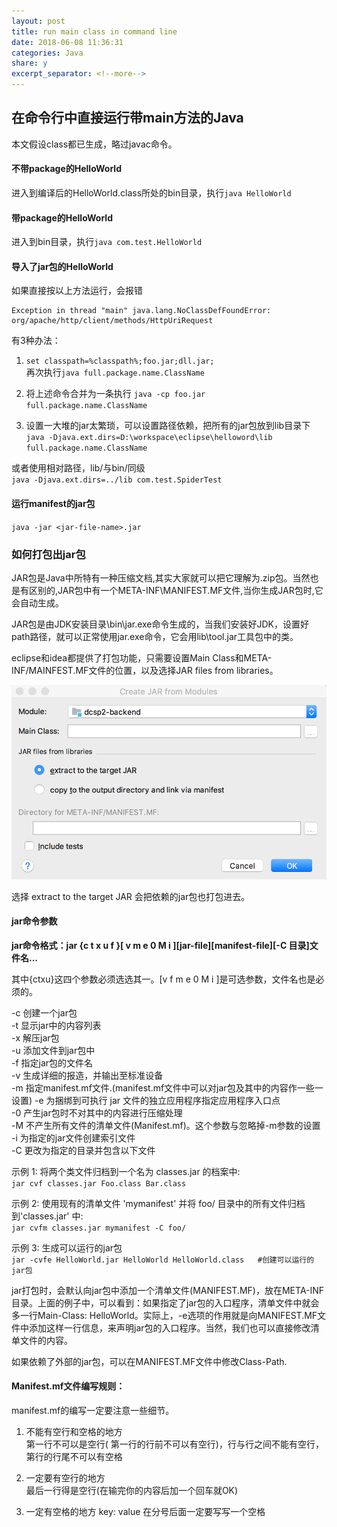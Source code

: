 ```yaml
---
layout: post
title: run main class in command line
date: 2018-06-08 11:36:31
categories: Java
share: y
excerpt_separator: <!--more-->
---
```




<!--more-->

## 在命令行中直接运行带main方法的Java

本文假设class都已生成，略过javac命令。   

#### 不带package的HelloWorld   

进入到编译后的HelloWorld.class所处的bin目录，执行`java HelloWorld`

#### 带package的HelloWorld   

进入到bin目录，执行`java com.test.HelloWorld`

#### 导入了jar包的HelloWorld

如果直接按以上方法运行，会报错   
```
Exception in thread "main" java.lang.NoClassDefFoundError: org/apache/http/client/methods/HttpUriRequest
```   

有3种办法： 
  
1. `set classpath=%classpath%;foo.jar;dll.jar;`   
再次执行`java full.package.name.ClassName`      

2. 将上述命令合并为一条执行
`java -cp foo.jar full.package.name.ClassName`

3. 设置一大堆的jar太繁琐，可以设置路径依赖，把所有的jar包放到lib目录下   
`java -Djava.ext.dirs=D:\workspace\eclipse\helloword\lib full.package.name.ClassName`   

  或者使用相对路径，lib/与bin/同级   
`java -Djava.ext.dirs=../lib com.test.SpiderTest`

#### 运行manifest的jar包
`java -jar <jar-file-name>.jar  `

### 如何打包出jar包
JAR包是Java中所特有一种压缩文档,其实大家就可以把它理解为.zip包。当然也是有区别的,JAR包中有一个META-INF\MANIFEST.MF文件,当你生成JAR包时,它会自动生成。

JAR包是由JDK安装目录\bin\jar.exe命令生成的，当我们安装好JDK，设置好path路径，就可以正常使用jar.exe命令，它会用lib\tool.jar工具包中的类。

eclipse和idea都提供了打包功能，只需要设置Main Class和META-INF/MAINFEST.MF文件的位置，以及选择JAR files from libraries。

![idea create jar](../images/idea_generate_jar.png)

选择 extract to the target JAR 会把依赖的jar包也打包进去。
#### jar命令参数
**jar命令格式：jar {c t x u f }[ v m e 0 M i ][jar-file][manifest-file][-C 目录]文件名...**
 
其中{ctxu}这四个参数必须选选其一。[v f m e 0 M i ]是可选参数，文件名也是必须的。
 
-c 创建一个jar包   
-t 显示jar中的内容列表   
-x 解压jar包  
-u 添加文件到jar包中   
-f 指定jar包的文件名   
-v 生成详细的报造，并输出至标准设备   
-m 指定manifest.mf文件.(manifest.mf文件中可以对jar包及其中的内容作一些一设置) 
-e  为捆绑到可执行 jar 文件的独立应用程序指定应用程序入口点  
-0 产生jar包时不对其中的内容进行压缩处理    
-M 不产生所有文件的清单文件(Manifest.mf)。这个参数与忽略掉-m参数的设置   
-i 为指定的jar文件创建索引文件    
-C 更改为指定的目录并包含以下文件   

示例 1: 将两个类文件归档到一个名为 classes.jar 的档案中:   
       `jar cvf classes.jar Foo.class Bar.class`
       
示例 2: 使用现有的清单文件 'mymanifest' 并将 foo/ 目录中的所有文件归档到'classes.jar' 中:   
       `jar cvfm classes.jar mymanifest -C foo/`
       
示例 3: 生成可以运行的jar包       
`jar -cvfe HelloWorld.jar HelloWorld HelloWorld.class   #创建可以运行的jar包`

jar打包时，会默认向jar包中添加一个清单文件(MANIFEST.MF)，放在META-INF目录。上面的例子中，可以看到：如果指定了jar包的入口程序，清单文件中就会多一行Main-Class: HelloWorld。实际上，-e选项的作用就是向MANIFEST.MF文件中添加这样一行信息，来声明jar包的入口程序。当然，我们也可以直接修改清单文件的内容。

如果依赖了外部的jar包，可以在MANIFEST.MF文件中修改Class-Path.   

#### Manifest.mf文件编写规则：
 
 manifest.mf的编写一定要注意一些细节。
 
1.  不能有空行和空格的地方   
    第一行不可以是空行( 第一行的行前不可以有空行)，行与行之间不能有空行，第行的行尾不可以有空格
2.  一定要有空行的地方   
最后一行得是空行(在输完你的内容后加一个回车就OK)

3.  一定有空格的地方
     key: value       在分号后面一定要写写一个空格

